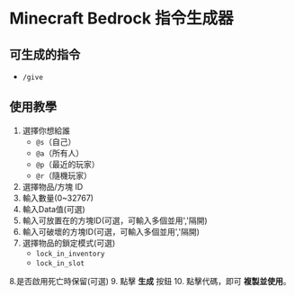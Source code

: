 # **Minecraft Bedrock 指令生成器**

## **可生成的指令**
- `/give`

## **使用教學**
1. 選擇你想給誰
   - `@s`（自己）
   - `@a`（所有人）
   - `@p`（最近的玩家）
   - `@r`（隨機玩家）
2. 選擇物品/方塊 ID
3. 輸入數量(0~32767)
4. 輸入Data值(可選)
5. 輸入可放置在的方塊ID(可選，可輸入多個並用','隔開)
6. 輸入可破壞的方塊ID(可選，可輸入多個並用','隔開)
7. 選擇物品的鎖定模式(可選)
   - `lock_in_inventory`
   - `lock_in_slot`

8.是否啟用死亡時保留(可選)
9. 點擊 **生成** 按鈕
10. 點擊代碼，即可 **複製並使用**。
